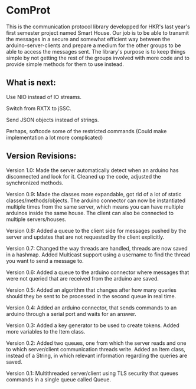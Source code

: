 ComProt
=======

This is the communication protocol library developped for HKR's last year's first semester project named Smart House.
Our job is to be able to transmit the messages in a secure and somewhat efficient way between the arduino-server-clients and prepare a medium for the other groups to be able to access the messages sent. 
The library's purpose is to keep things simple by not getting the rest of the groups involved with more code and to provide simple methods for them to use instead.

What is next:
--------------

Use NIO instead of IO streams.

Switch from RXTX to jSSC.

Send JSON objects instead of strings.

Perhaps, softcode some of the restricted commands (Could make implementation a lot more complicated)

Version Revisions:
-------------------
Version 1.0: Made the server automatically detect when an arduino has disconnected and look for it. Cleaned up the code, adjusted the synchronized methods.

Version 0.9: Made the classes more expandable, got rid of a lot of static classes/methods/objects. The arduino connector can now be instantiated multiple times from the same server, which means you can have multiple arduinos inside the same house. The client can also be connected to multiple servers/houses.

Version 0.8: Added a queue to the client side for messages pushed by the server and updates that are not requested by the client explicitly.

Version 0.7: Changed the way threads are handled, threads are now saved in a hashmap. Added Multicast support using a username to find the thread you want to send a message to.

Version 0.6:
Added a queue to the arduino connector where messages that were not queried that are received from the arduino are saved.

Version 0.5:
Added an algorithm that changes after how many queries should they be sent to be processed in the second queue in real time.

Version 0.4:
Added an arduino connector, that sends commands to an arduino through a serial port and waits for an answer.

Version 0.3:
Added a key generator to be used to create tokens.
Added more variables to the Item class.

Version 0.2:
Added two queues, one from which the server reads and one to which server/client communication threads write.
Added an Item class, instead of a String, in which relevant information regarding the queries are saved.

Version 0.1:
Multithreaded server/client using TLS security that queues commands in a single queue called Queue.
